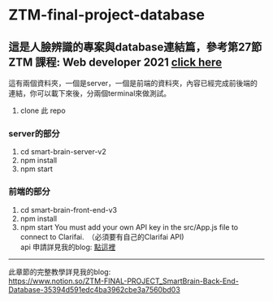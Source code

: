 # ZTM-final-project-database
這是人臉辨識的專案與database連結篇，參考第27節 ZTM 課程: Web developer 2021 [click here](https://www.udemy.com/share/101WcU3@5EAiAmGEE0x4-XTGI6KMPVG8yyKNykO6LWlBiBEiFhtCOxMG1dCxEOzqL1WmJH_nDQ==/ "title") 
---
這有兩個資料夾，一個是server，一個是前端的資料夾，內容已經完成前後端的連結，你可以載下來後，分兩個terminal來做測試。  
1. clone 此 repo  
### server的部分
  1. cd smart-brain-server-v2
  2. npm install
  3. npm start
### 前端的部分
  1. cd smart-brain-front-end-v3
  2. npm install
  3. npm start
  You must add your own API key in the src/App.js file to connect to Clarifai.　（必須要有自己的Clarifai API)  
  api 申請詳見我的blog: [點這裡](https://www.notion.so/Clarifai-API-Updates-Models-and-Troubleshooting-a62619f26fc74ab188d7a74b1ea23226 "title")  
---
此章節的完整教學詳見我的blog:  
https://www.notion.so/ZTM-FINAL-PROJECT_SmartBrain-Back-End-Database-35394d591edc4ba3962cbe3a7560bd03
